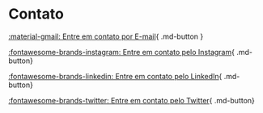 # Contato

[:material-gmail: Entre em contato por E-mail](mailto:contato@codaqui.dev){ .md-button }

[:fontawesome-brands-instagram: Entre em contato pelo Instagram](https://www.instagram.com/codaqui.dev/){ .md-button}

[:fontawesome-brands-linkedin: Entre em contato pelo LinkedIn](https://www.linkedin.com/company/codaqui/){ .md-button}

[:fontawesome-brands-twitter: Entre em contato pelo Twitter](https://twitter.com/codaquidev){ .md-button}
